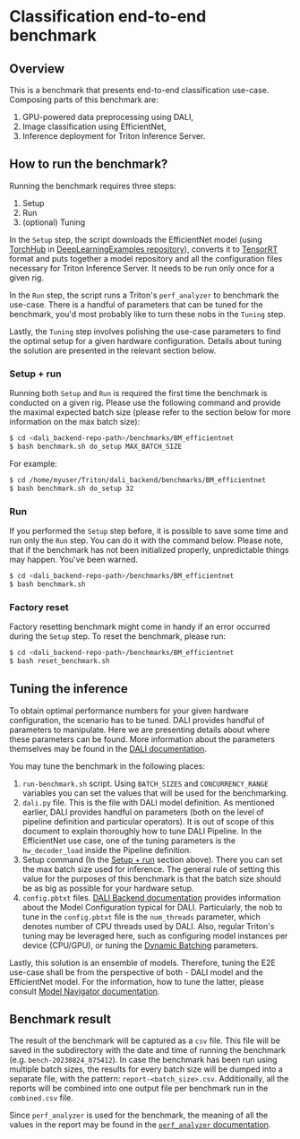 # Classification end-to-end benchmark

## Overview
This is a benchmark that presents end-to-end classification use-case. Composing parts of this
benchmark are:
1. GPU-powered data preprocessing using DALI,
2. Image classification using EfficientNet,
3. Inference deployment for Triton Inference Server.

## How to run the benchmark?
Running the benchmark requires three steps:
1. Setup
2. Run
3. (optional) Tuning

In the `Setup` step, the script downloads the EfficientNet model (using [TorchHub](https://pytorch.org/hub/) in [DeepLearningExamples repository](https://github.com/NVIDIA/DeepLearningExamples/tree/master)),
converts it to [TensorRT](https://developer.nvidia.com/tensorrt-getting-started)
format and puts together a model repository and all the configuration files necessary for
Triton Inference Server. It needs to be run only once for a given rig.

In the `Run` step, the script runs a Triton's `perf_analyzer` to benchmark the use-case.
There is a handful of parameters that can be tuned for the benchmark, you'd most probably
like to turn these nobs in the `Tuning` step.

Lastly, the `Tuning` step involves polishing the use-case parameters to find the optimal setup
for a given hardware configuration. Details about tuning the solution are presented
in the relevant section below.

### Setup + run
Running both `Setup` and `Run` is required the first time the benchmark is conducted on a given rig.
Please use the following command and provide the maximal expected batch size (please refer to
the section below for more information on the max batch size):
```bash
$ cd <dali_backend-repo-path>/benchmarks/BM_efficientnet
$ bash benchmark.sh do_setup MAX_BATCH_SIZE
```
For example:
```bash
$ cd /home/myuser/Triton/dali_backend/benchmarks/BM_efficientnet
$ bash benchmark.sh do_setup 32
```

### Run
If you performed the `Setup` step before, it is possible to save some time and run only
the `Run` step. You can do it with the command below. Please note, that if the benchmark has
not been initialized properly, unpredictable things may happen. You've been warned.
```bash
$ cd <dali_backend-repo-path>/benchmarks/BM_efficientnet
$ bash benchmark.sh
```

### Factory reset
Factory resetting benchmark might come in handy if an error occurred during the `Setup` step.
To reset the benchmark, please run:
```bash
$ cd <dali_backend-repo-path>/benchmarks/BM_efficientnet
$ bash reset_benchmark.sh 
```

## Tuning the inference
To obtain optimal performance numbers for your given hardware configuration, the scenario has
to be tuned. DALI provides handful of parameters to manipulate. Here we are presenting details
about where these parameters can be found. More information about the parameters themselves
may be found in the [DALI documentation](https://docs.nvidia.com/deeplearning/dali/user-guide/docs/index.html).

You may tune the benchmark in the following places:
1. `run-benchmark.sh` script. Using `BATCH_SIZES` and `CONCURRENCY_RANGE` variables you can set
the values that will be used for the benchmarking.
2. `dali.py` file. This is the file with DALI model definition. As mentioned earlier, DALI provides
handful on parameters (both on the level of pipeline definition and particular operators). It is
out of scope of this document to explain thoroughly how to tune DALI Pipeline. In the EfficientNet
use case, one of the tuning parameters is the `hw_decoder_load` inside the Pipeline definition.
3. Setup command (In the [Setup + run]() section above). There you can set the max batch size used
for inference. The general rule of setting this value for the purposes of this benchmark
is that the batch size should be as big as possible for your hardware setup.
4. `config.pbtxt` files. [DALI Backend documentation](https://github.com/triton-inference-server/dali_backend/blob/main/docs/config.md)
provides information about the Model Configuration typical for DALI. Particularly, the nob to tune
in the `config.pbtxt` file is the `num_threads` parameter, which denotes number of CPU threads used
by DALI. Also, regular Triton's tuning may be leveraged here, such as configuring model
instances per device (CPU/GPU), or tuning the [Dynamic Batching](https://docs.nvidia.com/deeplearning/triton-inference-server/user-guide/docs/user_guide/model_configuration.html#dynamic-batcher) parameters.

Lastly, this solution is an ensemble of models. Therefore, tuning the E2E use-case shall be
from the perspective of both - DALI model and the EfficientNet model. For the information, how to
tune the latter, please consult [Model Navigator documentation](https://triton-inference-server.github.io/model_navigator/0.7.1/).

## Benchmark result
The result of the benchmark will be captured as a `csv` file. This file will be saved in the
subdirectory with the date and time of running the benchmark (e.g. `bench-20230824_075412`).
In case the benchmark has been run using multiple batch sizes, the results for every batch
size will be dumped into a separate file, with the pattern: `report-<batch_size>.csv`. Additionally,
all the reports will be combined into one output file per benchmark run in the `combined.csv` file.

Since `perf_analyzer` is used for the benchmark, the meaning of all the values in the report
may be found in the [`perf_analyzer` documentation](https://github.com/triton-inference-server/perf_analyzer/blob/main/README.md).